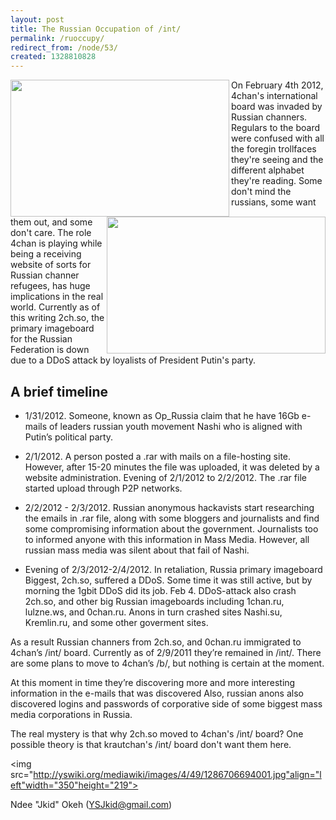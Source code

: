```yaml
---
layout: post
title: The Russian Occupation of /int/
permalink: /ruoccupy/
redirect_from: /node/53/
created: 1328810828
---
```

[<img src="http://i.imgur.com/Zv9j63h.png" align="left" width="350" height="219">](http://i.imgur.com/Zv9j63h.png)
[<img src="http://i.imgur.com/CZnwqp4.png" align="right" width="350" height="219">](http://i.imgur.com/CZnwqp4.png)

On February 4th 2012, 4chan's international board was invaded by Russian channers. Regulars to the board were confused with all the foregin trollfaces they're seeing and the different alphabet they're reading. Some don't mind the russians, some want them out, and some don't care. The role 4chan is playing while being a receiving website of sorts for Russian channer refugees, has huge implications in the real world. Currently as of this writing 2ch.so, the primary imageboard for the Russian Federation is down due to a DDoS attack by loyalists of President Putin's party.

## A brief timeline

* 1/31/2012. Someone, known as Op_Russia claim that he have 16Gb e-mails of leaders russian youth movement Nashi who is aligned with Putin’s political party.

* 2/1/2012. A person posted a .rar with mails on a file-hosting site. However, after 15-20 minutes the file was uploaded, it was deleted by a website administration.
Evening of 2/1/2012 to 2/2/2012. The .rar file started upload through P2P networks.

* 2/2/2012 - 2/3/2012. Russian anonymous hackavists start researching the emails in .rar file, along with some bloggers and journalists and find some compromising information about the government. Journalists too to informed anyone with this information in Mass Media. However, all russian mass media was silent about that fail of Nashi.

* Evening of 2/3/2012-2/4/2012. In retaliation, Russia primary imageboard Biggest, 2ch.so, suffered a DDoS. Some time it was still active, but by morning the 1gbit DDoS did its job.
Feb 4. DDoS-attack also crash 2ch.so, and other big Russian imageboards including 1chan.ru, lulzne.ws, and 0chan.ru. Anons in turn crashed sites Nashi.su, Kremlin.ru, and some other goverment sites. 

As a result Russian channers from 2ch.so, and 0chan.ru immigrated to 4chan’s /int/ board. Currently as of 2/9/2011 they’re remained in /int/. There are some plans to move to 4chan’s /b/, but nothing is certain at the moment.

At this moment in time they’re discovering more and more interesting information in the e-mails that was discovered Also, russian anons also discovered logins and passwords of corporative side of some biggest mass media corporations in Russia.

The real mystery is that why 2ch.so moved to 4chan's /int/ board? One possible theory is that krautchan's /int/ board don't want them here.

<img src="http://yswiki.org/mediawiki/images/4/49/1286706694001.jpg"align="left"width="350"height="219">

Ndee "Jkid" Okeh (YSJkid@gmail.com)
